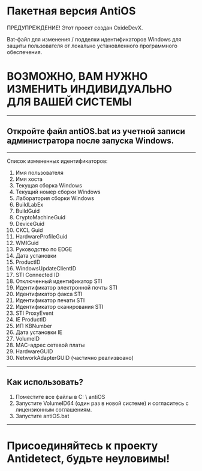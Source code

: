 # Пакетная версия AntiOS

ПРЕДУПРЕЖДЕНИЕ! Этот проект создан OxideDevX.

Bat-файл для изменения / подделки идентификаторов Windows для защиты пользователя от локально установленного программного обеспечения.
# ВОЗМОЖНО, ВАМ НУЖНО ИЗМЕНИТЬ ИНДИВИДУАЛЬНО ДЛЯ ВАШЕЙ СИСТЕМЫ
************************************************* *************
Откройте файл antiOS.bat из учетной записи администратора после запуска Windows.
-
************************************************* *************
Список измененных идентификаторов:

1. Имя пользователя
2. Имя хоста
3. Текущая сборка Windows
4. Текущий номер сборки Windows
5. Лаборатория сборки Windows
6. BuildLabEx
7. BuildGuid
8. CryptoMachineGuid
9. DeviceGuid
10. CKCL Guid
11. HardwareProfileGuid
12. WMIGuid
13. Руководство по EDGE
14. Дата установки
15. ProductID
16. WindowsUpdateClientID
17. STI Connected ID
18. Отключенный идентификатор STI
19. Идентификатор электронной почты STI
20. Идентификатор факса STI
21. Идентификатор печати STI
22. Идентификатор сканирования STI
23. STI ProxyEvent
24. IE ProductID
25. ИП KBNumber
26. Дата установки IE
27. VolumeID
28. MAC-адрес сетевой платы
29. HardwareGUID
30. NetworkAdapterGUID (частично реализвоано)

************************************************* ******************
Как использовать?
-
1. Поместите все файлы в C: \ antiOS
2. Запустите VolumeID64 (один раз в новой системе) и согласитесь с лицензионным соглашениям.
3. Запустите antiOS.bat

************************************************* ******************
# Присоединяйтесь к проекту Antidetect, будьте неуловимы!